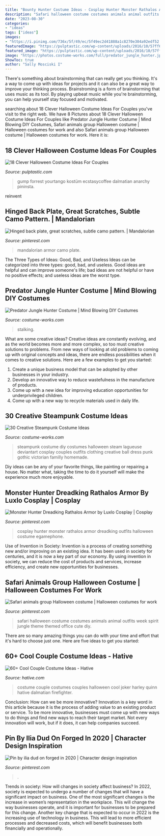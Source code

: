 ```yaml
---
title: "Bounty Hunter Costume Ideas - Cosplay Hunter Monster Rathalos Armor Dreadking Outfits Halloween Costume Egamephone"
description: "Safari halloween costume costumes animals animal outfits week spirit jungle theme themed office cute diy"
date: "2023-08-30"
categories:
- "ideas"
tags: ["ideas"]
images:
- "https://i.pinimg.com/736x/5f/49/ec/5f49ec2d41888a1c8270e304a92edf52.jpg"
featuredImage: "https://pulptastic.com/wp-content/uploads/2016/10/57ff675db1b3f.jpg"
featured_image: "https://pulptastic.com/wp-content/uploads/2016/10/57ff675db1b3f.jpg"
image: "https://photos.costume-works.com/full/predator_jungle_hunter.jpg"
ShowToc: true
author: "Sally Mosciski I"
---
```



There's something about brainstorming that can really get you thinking. It's a way to come up with ideas for projects and it can also be a great way to improve your thinking process. Brainstroming is a form of brainstorming that uses music as its tool. By playing upbeat music while you're brainstorming, you can help yourself stay focused and motivated.

	

		
searching about 18 Clever Halloween Costume Ideas For Couples you've visit to the right web. We have 8 Pictures about 18 Clever Halloween Costume Ideas For Couples like Predator Jungle Hunter Costume | Mind Blowing DIY Costumes, Safari animals group Halloween costume | Halloween costumes for work and also Safari animals group Halloween costume | Halloween costumes for work. Here it is:
		
    
## 18 Clever Halloween Costume Ideas For Couples

<img loading=lazy src="https://pulptastic.com/wp-content/uploads/2016/10/57ff675db1b3f.jpg" onerror="this.onerror=null;this.src='https://tse3.mm.bing.net/th?id=OIP.FBFs2wekZpUPduDtDRmaLwHaNK&amp;pid=15.1';" alt="18 Clever Halloween Costume Ideas For Couples">

_Source: pulptastic.com_

>gump forrest yourtango kostüm ecstasycoffee dalmatian anarchy pininsta. 

	

reinvent

    
## Hinged Back Plate, Great Scratches, Subtle Camo Pattern. | Mandalorian

<img loading=lazy src="https://i.pinimg.com/736x/e8/13/8a/e8138abf4720df8df397718f9d5de81b--camo-patterns-mandalorian.jpg" onerror="this.onerror=null;this.src='https://tse2.mm.bing.net/th?id=OIP.gD_mwoXvbBxLkPVC5pDe5AHaJ4&amp;pid=15.1';" alt="Hinged back plate, great scratches, subtle camo pattern. | Mandalorian">

_Source: pinterest.com_

>mandalorian armor camo plate. 

	

The Three Types of Ideas: Good, Bad, and Useless
Ideas can be categorized into three types: good, bad, and useless. Good ideas are helpful and can improve someone's life; bad ideas are not helpful or have no positive effects; and useless ideas are the worst type.

    
## Predator Jungle Hunter Costume | Mind Blowing DIY Costumes

<img loading=lazy src="https://photos.costume-works.com/full/predator_jungle_hunter.jpg" onerror="this.onerror=null;this.src='https://tse1.mm.bing.net/th?id=OIP.EfTRMNjSfwEs_-jT9KAd9wHaNK&amp;pid=15.1';" alt="Predator Jungle Hunter Costume | Mind Blowing DIY Costumes">

_Source: costume-works.com_

>stalking. 

	

What are some creative ideas?
Creative ideas are constantly evolving, and as the world becomes more and more complex, so too must creative solutions to problems. From new ways of looking at old problems to coming up with original concepts and ideas, there are endless possibilities when it comes to creative solutions. Here are a few examples to get you started:
1. Create a unique business model that can be adopted by other businesses in your industry.
2. Develop an innovative way to reduce wastefulness in the manufacture of products.
3. Come up with a new idea for improving education opportunities for underprivileged children.
4. Come up with a new way to recycle materials used in daily life.

    
## 30 Creative Steampunk Costume Ideas

<img loading=lazy src="https://photos.costume-works.com/gallery/steampunk-family-costume.jpg" onerror="this.onerror=null;this.src='https://tse3.mm.bing.net/th?id=OIP.lvU74jf69AP3rNu8t8hcGwHaKT&amp;pid=15.1';" alt="30 Creative Steampunk Costume Ideas">

_Source: costume-works.com_

>steampunk costume diy costumes halloween steam lagueuse deviantart cosplay couples outfits clothing creative ball dress punk gothic victorian familly homemade. 

	

Diy ideas can be any of your favorite things, like painting or repairing a house. No matter what, taking the time to do it yourself will make the experience much more enjoyable.

    
## Monster Hunter Dreadking Rathalos Armor By Luxlo Cosplay | Cosplay

<img loading=lazy src="https://i.pinimg.com/736x/5f/49/ec/5f49ec2d41888a1c8270e304a92edf52.jpg" onerror="this.onerror=null;this.src='https://tse1.mm.bing.net/th?id=OIP.LZSSUztfMdpUa9_zS_KzggHaI8&amp;pid=15.1';" alt="Monster Hunter Dreadking Rathalos Armor by Luxlo Cosplay | Cosplay">

_Source: pinterest.com_

>cosplay hunter monster rathalos armor dreadking outfits halloween costume egamephone. 

	

Use of Invention in Society:
Invention is a process of creating something new and/or improving on an existing idea. It has been used in society for centuries, and it is now a key part of our economy. By using invention in society, we can reduce the cost of products and services, increase efficiency, and create new opportunities for businesses.

    
## Safari Animals Group Halloween Costume | Halloween Costumes For Work

<img loading=lazy src="https://i.pinimg.com/736x/b2/d1/60/b2d160cc08157a9c1ed8c1f7a1b91e0b--group-halloween-costumes-safari-animals.jpg" onerror="this.onerror=null;this.src='https://tse3.mm.bing.net/th?id=OIP.I2kmn7teFndgXs__M0rK7QHaJ3&amp;pid=15.1';" alt="Safari animals group Halloween costume | Halloween costumes for work">

_Source: pinterest.com_

>safari halloween costume costumes animals animal outfits week spirit jungle theme themed office cute diy. 

	

There are so many amazing things you can do with your time and effort that it's hard to choose just one. Here are five ideas to get you started: 

    
## 60+ Cool Couple Costume Ideas - Hative

<img loading=lazy src="https://hative.com/wp-content/uploads/2016/10/couple-costumes/29-couple-costume-ideas-1.jpg" onerror="this.onerror=null;this.src='https://tse4.mm.bing.net/th?id=OIP.0-uKBVzKEl3p9P-rC1hl-QHaLH&amp;pid=15.1';" alt="60+ Cool Couple Costume Ideas - Hative">

_Source: hative.com_

>costume couple costumes couples halloween cool joker harley quinn hative dalmatian firefighter. 

	

Conclusion: How can we be more innovative?
Innovation is a key word in this article because it is the process of adding value to an existing product or service. To be more innovative, businesses must come up with new ways to do things and find new ways to reach their target market. Not every innovation will work, but if it does, it can help companies succeed.

    
## Pin By Ilia Dud On Forged In 2020 | Character Design Inspiration

<img loading=lazy src="https://i.pinimg.com/736x/90/45/87/90458707a3d4014739b55353906f78dc.jpg" onerror="this.onerror=null;this.src='https://tse4.mm.bing.net/th?id=OIP.-zqLhc64pnmCTw1AvflwjQAAAA&amp;pid=15.1';" alt="Pin by ilia dud on forged in 2020 | Character design inspiration">

_Source: pinterest.com_

>. 

	

Trends in society: How will changes in society affect business?
In 2022, society is expected to undergo a number of changes that will have a significant impact on business. One of the most significant changes is the increase in women’s representation in the workplace. This will change the way businesses operate, and it is important for businesses to be prepared for this change. Another key change that is expected to occur in 2022 is the increasing use of technology in business. This will lead to more efficient processes and decreased costs, which will benefit businesses both financially and operationally.

